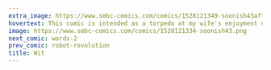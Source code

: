 ```yaml
---
extra_image: https://www.smbc-comics.com/comics/1528121349-soonish43after.png
hovertext: This comic is intended as a torpedo at my wife's enjoyment of superhero movies.
image: https://www.smbc-comics.com/comics/1528121334-soonish43.png
next_comic: words-2
prev_comic: robot-revolution
title: Wit
---
```


